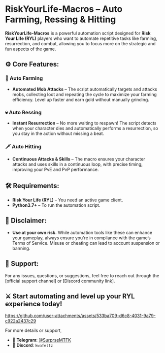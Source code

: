 # RiskYourLife-Macros – Auto Farming, Ressing & Hitting

**RiskYourLife-Macros** is a powerful automation script designed for **Risk Your Life (RYL)** players who want to automate repetitive tasks like farming, resurrection, and combat, allowing you to focus more on the strategic and fun aspects of the game.

## ⚙️ Core Features:

### 🌾 **Auto Farming**
- **Automated Mob Attacks** – The script automatically targets and attacks mobs, collecting loot and repeating the cycle to maximize your farming efficiency. Level up faster and earn gold without manually grinding.

### 💀 **Auto Ressing**
- **Instant Resurrection** – No more waiting to respawn! The script detects when your character dies and automatically performs a resurrection, so you stay in the action without missing a beat.

### 🗡️ **Auto Hitting**
- **Continuous Attacks & Skills** – The macro ensures your character attacks and uses skills in a continuous loop, with precise timing, improving your PvE and PvP performance.

## 🛠️ Requirements:
- **Risk Your Life (RYL)** – You need an active game client.
- **Python3.7+** – To run the automation script.

## 📃 Disclaimer:
- **Use at your own risk.** While automation tools like these can enhance your gameplay, always ensure you're in compliance with the game’s Terms of Service. Misuse or cheating can lead to account suspension or banning.

## 🔄 Support:
For any issues, questions, or suggestions, feel free to reach out through the [official support channel] or [Discord community link].

## ⚔️ **Start automating and level up your RYL experience today!**

https://github.com/user-attachments/assets/533ba709-d6c8-4031-9a79-c922a2437c29

For more details or support,
- 🧵 **Telegram**: [@SurprseMTFK](https://t.me/@SurprseMTFK)  
- 💬 **Discord**: `kwafeltz`
